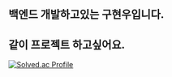 ## 백엔드 개발하고있는 구현우입니다.
## 같이 프로젝트 하고싶어요.
[![Solved.ac Profile](http://mazassumnida.wtf/api/generate_badge?boj=ghw0327)](https://solved.ac/ghw0327)<br/>
